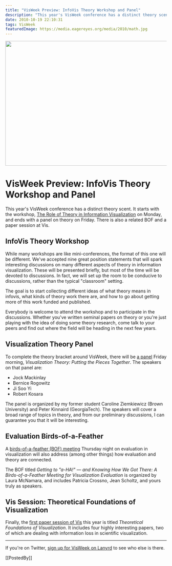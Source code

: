 ```yaml
---
title: "VisWeek Preview: InfoVis Theory Workshop and Panel"
description: "This year's VisWeek conference has a distinct theory scent. It starts with the workshop, The Role of Theory in Information Visualization on Monday, and ends with a panel on theory on Friday. There is also a related BOF and a paper session at Vis."
date: 2010-10-19 22:10:31
tags: VisWeek
featuredImage: https://media.eagereyes.org/media/2010/math.jpg
---
```


<p align="center"><img src="https://media.eagereyes.org/media/2010/math.jpg" alt="" width="560" height="389" /></p>

# VisWeek Preview: InfoVis Theory Workshop and Panel

This year's VisWeek conference has a distinct theory scent. It starts with the workshop, <a href="/infovis-theory-workshop">The Role of Theory in Information Visualization</a> on Monday, and ends with a panel on theory on Friday. There is also a related BOF and a paper session at Vis.

## InfoVis Theory Workshop

While many workshops are like mini-conferences, the format of this one will be different. We've accepted nine great position statements that will spark interesting discussions on many different aspects of theory in information visualization. These will be presented briefly, but most of the time will be devoted to discussions. In fact, we will set up the room to be conducive to discussions, rather than the typical "classroom" setting.

The goal is to start collecting different ideas of what theory means in infovis, what kinds of theory work there are, and how to go about getting more of this work funded and published.

Everybody is welcome to attend the workshop and to participate in the discussions. Whether you've written seminal papers on theory or you're just playing with the idea of doing some theory research, come talk to your peers and find out where the field will be heading in the next few years.

## Visualization Theory Panel

To complete the theory bracket around VisWeek, there will be <a href="http://vis.computer.org/VisWeek2010/session/panels.html">a panel</a> Friday morning, <em>Visualization Theory: Putting the Pieces Together</em>. The speakers on that panel are:
<ul>
	<li>Jock Mackinlay</li>
	<li>Bernice Rogowitz</li>
	<li>Ji Soo Yi</li>
	<li>Robert Kosara</li>
</ul>

The panel is organized by my former student Caroline Ziemkiewicz (Brown University) and Peter Kinnaird (GeorgiaTech). The speakers will cover a broad range of topics in theory, and from our preliminary discussions, I can guarantee you that it will be interesting.

## Evaluation Birds-of-a-Feather

A <a href="http://vis.computer.org/VisWeek2010/session/bof.html">birds-of-a-feather (BOF) meeting</a> Thursday night on evaluation in visualization will also address (among other things) how evaluation and theory are connected.

The BOF titled <em>Getting to "a-HA!" — and Knowing How We Got There: A Birds-of-a-Feather Meeting for Visualization Evaluation</em> is organized by Laura McNamara, and includes Patricia Crossno, Jean Scholtz, and yours truly as speakers.

## Vis Session: Theoretical Foundations of Visualization

Finally, the <a href="http://vis.computer.org/VisWeek2010/vis/sessions_papers.html">first paper session of Vis</a> this year is titled <em>Theoretical Foundations of Visualization</em>. It includes four highly interesting papers, two of which are dealing with information loss in scientific visualization.

<hr />

If you're on Twitter, <a href="http://lanyrd.com/2010/visweek/">sign up for VisWeek on Lanyrd</a> to see who else is there.

[[PostedBy]]

